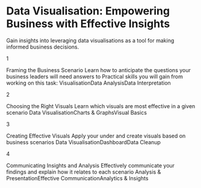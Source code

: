 # Data Visualisation: Empowering Business with Effective Insights
Gain insights into leveraging data visualisations as a tool for making informed business decisions.

1

Framing the Business Scenario
Learn how to anticipate the questions your business leaders will need answers to
Practical skills you will gain from working on this task:
VisualisationData AnalysisData Interpretation

2

Choosing the Right Visuals
Learn which visuals are most effective in a given scenario
Data VisualisationCharts & GraphsVisual Basics

3

Creating Effective Visuals
Apply your under and create visuals based on business scenarios
Data VisualisationDashboardData Cleanup

4

Communicating Insights and Analysis
Effectively communicate your findings and explain how it relates to each scenario
Analysis & PresentationEffective CommunicationAnalytics & Insights
